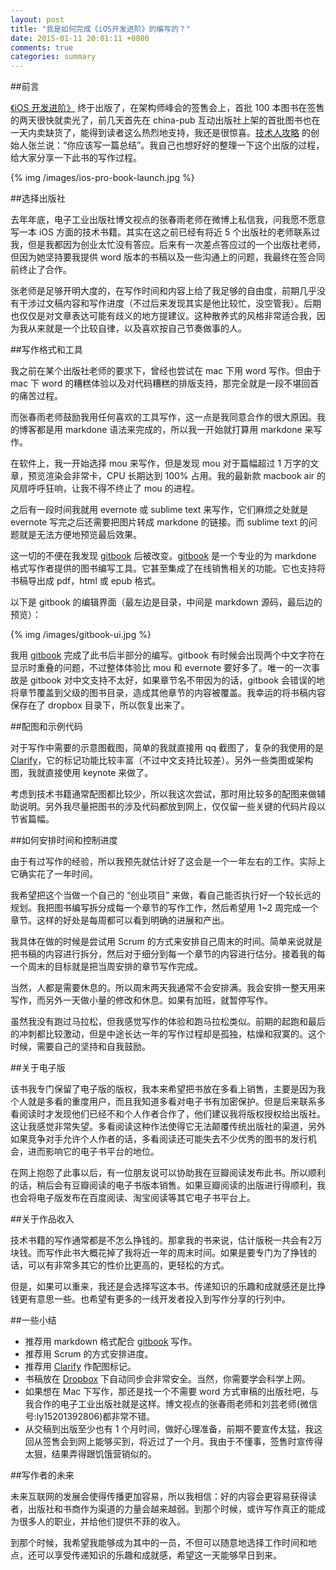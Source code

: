 ```yaml
---
layout: post
title: "我是如何完成《iOS开发进阶》的编写的？"
date: 2015-01-11 20:01:11 +0800
comments: true
categories: summary
---
```


##前言

[《iOS 开发进阶》](https://github.com/tangqiaoboy/iOS-Pro) 终于出版了，在架构师峰会的签售会上，首批 100 本图书在签售的两天很快就卖光了，前几天首先在 china-pub 互动出版社上架的首批图书也在一天内卖缺货了，能得到读者这么热烈地支持，我还是很惊喜。[技术人攻略](http://segmentfault.com/blog/devlevelup) 的创始人张兰说：“你应该写一篇总结”。我自己也想好好的整理一下这个出版的过程，给大家分享一下此书的写作过程。

{% img /images/ios-pro-book-launch.jpg %}

##选择出版社

去年年底，电子工业出版社博文视点的张春雨老师在微博上私信我，问我愿不愿意写一本 iOS 方面的技术书籍。其实在这之前已经有将近 5 个出版社的老师联系过我，但是我都因为创业太忙没有答应。后来有一次差点答应过的一个出版社老师，但因为她坚持要我提供 word 版本的书稿以及一些沟通上的问题，我最终在签合同前终止了合作。

张老师是足够开明大度的，在写作时间和内容上给了我足够的自由度，前期几乎没有干涉过文稿内容和写作进度（不过后来发现其实是他比较忙，没空管我）。后期也仅仅是对文章表达可能有歧义的地方提建议。这种散养式的风格非常适合我，因为我从来就是一个比较自律，以及喜欢按自己节奏做事的人。

##写作格式和工具

我之前在某个出版社老师的要求下，曾经也尝试在 mac 下用 word 写作。但由于 mac 下 word 的糟糕体验以及对代码糟糕的排版支持，那完全就是一段不堪回首的痛苦过程。

而张春雨老师鼓励我用任何喜欢的工具写作，这一点是我同意合作的很大原因。我的博客都是用 markdone 语法来完成的，所以我一开始就打算用 markdone 来写作。

在软件上，我一开始选择 mou 来写作，但是发现 mou 对于篇幅超过 1 万字的文章，预览渲染会非常卡，CPU 长期达到 100% 占用。我的最新款 macbook air 的风扇呼呼狂响，让我不得不终止了 mou 的进程。

之后有一段时间我就用 evernote 或 sublime text 来写作，它们麻烦之处就是 evernote 写完之后还需要把图片转成 markdone 的链接。而
sublime text 的问题就是无法方便地预览最后效果。

这一切的不便在我发现 [gitbook](https://www.gitbook.com/) 后被改变。[gitbook](https://www.gitbook.com/) 是一个专业的为 markdone 格式写作者提供的图书编写工具。它甚至集成了在线销售相关的功能。它也支持将书稿导出成 pdf，html 或 epub 格式。

以下是 gitbook 的编辑界面（最左边是目录，中间是 markdown 源码，最后边的预览）：

{% img /images/gitbook-ui.jpg %}

我用 [gitbook](https://www.gitbook.com/) 完成了此书后半部分的编写。gitbook 有时候会出现两个中文字符在显示时重叠的问题，不过整体体验比 mou 和 evernote 要好多了。唯一的一次事故是 gitbook 对中文支持不太好，如果章节名不带因为的话，gitbook 会错误的地将章节覆盖到父级的图书目录，造成其他章节的内容被覆盖。我幸运的将书稿内容保存在了 dropbox 目录下，所以恢复出来了。

##配图和示例代码

对于写作中需要的示意图截图，简单的我就直接用 qq 截图了，复杂的我使用的是 [Clarify](http://www.clarify-it.com/)，它的标记功能比较丰富（不过中文支持比较差）。另外一些类图或架构图，我就直接使用 keynote 来做了。

考虑到技术书籍通常配图都比较少，所以我这次尝试，那时用比较多的配图来做辅助说明。另外我尽量把图书的涉及代码都放到网上，仅仅留一些关键的代码片段以节省篇幅。

##如何安排时间和控制进度

由于有过写作的经验，所以我预先就估计好了这会是一个一年左右的工作。实际上它确实花了一年时间。

我希望把这个当做一个自己的 “创业项目” 来做，看自己能否执行好一个较长远的规划。我把图书编写拆分成每一个章节的写作工作，然后希望用 1~2 周完成一个章节。这样的好处是每周都可以看到明确的进展和产出。

我具体在做的时候是尝试用 Scrum 的方式来安排自己周末的时间。简单来说就是把书稿的内容进行拆分，然后对于细分到每一个章节的内容进行估分。接着我的每一个周末的目标就是把当周安排的章节写作完成。

当然，人都是需要休息的。所以周末两天我通常不会安排满。我会安排一整天用来写作，而另外一天做小量的修改和休息。如果有加班，就暂停写作。

虽然我没有跑过马拉松，但我感觉写作的体验和跑马拉松类似。前期的起跑和最后的冲刺都比较激动，但是中途长达一年的写作过程却是孤独，枯燥和寂寞的。这个时候，需要自己的坚持和自我鼓励。

##关于电子版

该书我专门保留了电子版的版权，我本来希望把书放在多看上销售，主要是因为我个人就是多看的重度用户，而且我知道多看对电子书有加密保护。但是后来联系多看阅读时才发现他们已经不和个人作者合作了，他们建议我将版权授权给出版社。这让我感觉非常失望。多看阅读这种作法使得它无法颠覆传统出版社的渠道，另外如果竞争对手允许个人作者的话，多看阅读还可能失去不少优秀的图书的发行机会，进而影响它的电子书平台的地位。

在网上抱怨了此事以后，有一位朋友说可以协助我在豆瓣阅读发布此书。所以顺利的话，稍后会有豆瓣阅读的电子书版本销售。如果豆瓣阅读的出版进行得顺利，我也会将电子版发布在百度阅读、淘宝阅读等其它电子书平台上。

##关于作品收入

技术书籍的写作通常都是不怎么挣钱的。那拿我的书来说，估计版税一共会有2万块钱。而写作此书大概花掉了我将近一年的周末时间。如果是要专门为了挣钱的话，可以有非常多其它的性价比更高的，更轻松的方式。

但是，如果可以重来，我还是会选择写这本书。传递知识的乐趣和成就感还是比挣钱更有意思一些。也希望有更多的一线开发者投入到写作分享的行列中。

##一些小结

 * 推荐用 markdown 格式配合 [gitbook](https://www.gitbook.com/) 写作。
 * 推荐用 Scrum 的方式安排进度。
 * 推荐用 [Clarify](http://www.clarify-it.com/) 作配图标记。
 * 书稿放在 [Dropbox](https://www.dropbox.com/) 下自动同步会非常安全。当然，你需要学会科学上网。
 * 如果想在 Mac 下写作，那还是找一个不需要 word 方式审稿的出版社吧，与我合作的电子工业出版社就是这样。博文视点的张春雨老师和刘芸老师(微信号:ly15201392806)都非常不错。
 * 从交稿到出版至少也有 1 个月时间，做好心理准备，前期不要宣传太猛，我这回从签售会到网上能够买到，将近过了一个月。我由于不懂事，签售时宣传得太狠，结果弄得跟饥饿营销似的。

##写作者的未来

未来互联网的发展会使得传播更加容易，所以我相信：好的内容会更容易获得读者，出版社和书商作为渠道的力量会越来越弱。到那个时候，或许写作真正的能成为很多人的职业，并给他们提供不菲的收入。

到那个时候，我希望我能够成为其中的一员，不但可以随意地选择工作时间和地点，还可以享受传递知识的乐趣和成就感，希望这一天能够早日到来。
